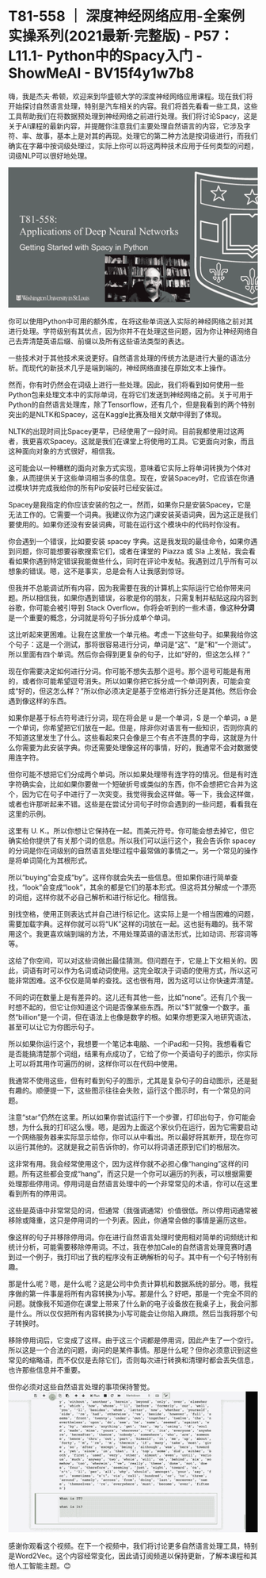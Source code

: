 # T81-558 ｜ 深度神经网络应用-全案例实操系列(2021最新·完整版) - P57：L11.1- Python中的Spacy入门 - ShowMeAI - BV15f4y1w7b8

嗨，我是杰夫·希顿，欢迎来到华盛顿大学的深度神经网络应用课程。现在我们将开始探讨自然语言处理，特别是汽车相关的内容。我们将首先看看一些工具，这些工具帮助我们在将数据预处理到神经网络之前进行处理。我们将讨论Spacy，这是关于AI课程的最新内容，并提醒你注意我们主要处理自然语言的内容，它涉及字符、率、故事，基本上是对其的再现。处理它的第二种方法是按词级进行，而我们确实在字幕中按词级处理过，实际上你可以将这两种技术应用于任何类型的问题，词级NLP可以很好地处理。

![](img/ff26651c6e28d6ee53469ef48ed52d86_1.png)

你可以使用Python中可用的额外库，在将这些单词送入实际的神经网络之前对其进行处理。字符级别有其优点，因为你并不在处理这些问题，因为你让神经网络自己去弄清楚英语后缀、前缀以及所有这些语法类型的表达。

一些技术对于其他技术来说更好。自然语言处理的传统方法是进行大量的语法分析。而现代的新技术几乎是端到端的，神经网络直接在原始文本上操作。

然而，你有时仍然会在词级上进行一些处理。因此，我们将看到如何使用一些Python包来处理文本中的实际单词，在将它们发送到神经网络之前。关于可用于Python的自然语言处理库，除了Tensorflow，还有几个，但是我看到的两个特别突出的是NLTK和Spacey，这在Kaggle比赛及相关文献中得到了体现。

NLTK的出现时间比Spacey更早，已经使用了一段时间。目前我都使用过这两者，我更喜欢Spacey。这就是我们在课堂上将使用的工具。它更面向对象，而且这种面向对象的方式很好，相信我。

这可能会以一种糟糕的面向对象方式实现，意味着它实际上将单词转换为个体对象，从而提供关于这些单词相当多的信息。现在，安装Spacey时，它应该在你通过模块1并完成我给你的所有Pip安装时已经安装过。

Spacey是我指定的你应该安装的包之一。然而，如果你只是安装Spacey，它是无法工作的。它需要一个词典。我建议你为这门课安装英语词典，因为这正是我们要使用的。如果你还没有安装词典，可能在运行这个模块中的代码时你没有。

你会遇到一个错误，比如要安装 spacey 字典。这是我发现的最佳命令，如果你遇到问题，你可能想要谷歌搜索它们，或者在课堂的 Piazza 或 Sla 上发帖，我会看看如果你遇到特定错误我能做些什么，同时在评论中发帖。我遇到过几乎所有可以想象的错误。嗯，这不是事实，总是会有人让我感到惊讶。

但我并不总能调试所有内容，因为我需要在我的计算机上实际运行它给你带来问题。所以相信我，如果你遇到错误，谷歌是你的朋友，只需复制并粘贴这段内容到谷歌，你可能会被引导到 Stack Overflow。你将会听到的一些术语，像这种**分词**是一个重要的概念，分词就是将句子拆分成单个单词。

这比听起来更困难。让我在这里放一个单元格。考虑一下这些句子。如果我给你这个句子：这是一个测试，那将很容易进行分词，单词是“这”、“是”和“一个测试”。所以里面有四个单词。然后你会得到更复杂的句子，比如“好的，但这怎么样？”

现在你需要决定如何进行分词。你可能不想失去那个逗号。那个逗号可能是有用的，或者你可能希望逗号消失。所以如果你把它拆分成一个单词列表，可能会变成“好的，但这怎么样？”所以你必须决定是基于空格进行拆分还是其他。然后你会遇到像这样的东西。

如果你是基于标点符号进行分词，现在将会是 u 是一个单词，S 是一个单词，a 是一个单词，你希望把它们放在一起。但是，除非你对语言有一些知识，否则你真的不知道这里发生了什么。这些看起来只会像是三个有点不连贯的字母，这就是为什么你需要为此安装字典。你还需要处理像这样的事情，好的，我通常不会对数据使用连字符。

但你可能不想把它们分成两个单词。所以如果处理带有连字符的情况。但是有时连字符确实会，比如如果你要做一个短破折号或类似的东西，你不会想把它合并为这个，因为它在句子中进行了一次突变。我觉得我会这样做。等一下，我会这样做，或者也许那听起来不错。这些是在尝试分词句子时你会遇到的一些问题，看看我在这里的示例。

这里有 U. K.。所以你想让它保持在一起。而美元符号。你可能会想去掉它，但它确实给你提供了有关那个词的信息。所以我们可以运行这个，我会告诉你 spacey 的分词是你在词级别的自然语言处理过程中最常做的事情之一。另一个常见的操作是将单词简化为其根形式。

所以“buying”会变成“by”。这样你就会失去一些信息。但如果你进行简单查找，“look”会变成“look”，其余的都是它们的基本形式。但这将其分解成一个漂亮的词组，这样你就不必自己解析和进行标记化。相信我。

别找空格，使用正则表达式并自己进行标记化。这实际上是一个相当困难的问题，需要加载字典。这样你就可以将“UK”这样的词放在一起。这也挺有趣的。我不常用这个。我更喜欢端到端的方法，不用处理英语的语法形式，比如动词、形容词等等。

这给了你空间，可以对这些词做出最佳猜测。但问题在于，它是上下文相关的。因此，词语有时可以作为名词或动词使用。这完全取决于词语的使用方式，所以这可能非常困难。这不仅仅是简单的查找。这也很有用，因为这可以让你快速弄清楚。

不同的词在数量上是有差异的。这儿还有其他一些，比如“none”。还有几个我一时想不起的，但它让你知道这个词是否像某些东西。所以“$1”就像一个数字。虽然“billion”是一个词，但在语法上也像是数字的根。如果你想更深入地研究语法，甚至可以让它为你图示句子。

所以如果你运行这个，我想要一个笔记本电脑、一个iPad和一只狗。我想看看它是否能搞清楚那个词组，结果有点成功了，它给了你一个英语句子的图示，你实际上可以将其用作可遍历的树，这样你可以在代码中使用。

我通常不使用这些，但有时看到句子的图示，尤其是复杂句子的自动图示，还是挺有趣的。顺便提一下，这些图示往往会失败，运行这个图示时，有一个常见的问题。

注意“star”仍然在这里。所以如果你尝试运行下一个步骤，打印出句子，你可能会想，为什么我的打印这么慢。嗯，是因为上面这个家伙仍在运行，因为它需要启动一个网络服务器来实际显示给你，你可以从中看出。所以最好将其断开，现在你可以运行其他的。这就是我之前告诉你的，你可以将词语还原到它们的根层次。

这非常有用。我会经常使用这个，因为这样你就不必担心像“hanging”这样的问题。所有这些都会变成“hang”，而这只是一个你可以遍历的列表，可以根据需要处理那些停用词。停用词是自然语言处理中的一个非常常见的术语，你可以在这里看到所有的停用词。

这些是英语中非常常见的词，但通常（我强调通常）价值很低。所以停用词通常被移除或降重，这只是停用词的一个列表。因此，你通常会做的事情是遍历这些。

像这样的句子并移除停用词。你在进行自然语言处理时使用相对简单的词频统计和统计分析，可能需要移除停用词。不过，我在参加Cale的自然语言处理竞赛时遇到过一个例子，我打印出了我的程序没有正确解析的句子。其中有一个句子特别有趣。

那是什么呢？嗯，是什么呢？这是公司中负责计算机和数据系统的部分。嗯，我程序做的第一件事是将所有内容转换为小写。那是什么？好吧，那是一个完全不同的问题。就像我不知道你在课堂上带来了什么新的电子设备放在我桌子上，我会问那是什么。所以仅仅把所有内容转换为小写可能会让你陷入麻烦。然后当我将那个句子转换时。

移除停用词后，它变成了这样。由于这三个词都是停用词，因此产生了一个空行。所以这是一个合法的问题，询问的是某件事情。那是什么呢？但你必须意识到这些常见的缩略语，而不仅仅是去除它们，否则每次进行转换和清理时都会丢失信息，也许那些信息并不重要。

但你必须对这些自然语言处理的事项保持警觉。![](img/ff26651c6e28d6ee53469ef48ed52d86_3.png)

感谢你观看这个视频。在下一个视频中，我们将讨论更多自然语言处理工具，特别是Word2Vec。这个内容经常变化，因此请订阅频道以保持更新，了解本课程和其他人工智能主题。😊
